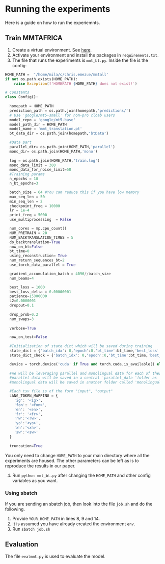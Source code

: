 # Running the experiments

Here is a guide on how to run the experiemnts. 

## Train MMTAFRICA

1. Create a virtual environment. See [here](https://docs.python.org/3/library/venv.html).
2. Activate your environment and install the packages in `requirements.txt`.
3. The file that runs the experiments is `mmt_bt.py`. Inside the file is the config:
  ```python
  HOME_PATH =  '/home/mila/c/chris.emezue/mmtall'
  if not os.path.exists(HOME_PATH):
      raise Exception(f'HOMEPATH {HOME_PATH} does not exist!')

  # Constants
  class Config():
      
    homepath = HOME_PATH
    prediction_path = os.path.join(homepath,'predictions/')
    # Use 'google/mt5-small' for non-pro cloab users
    model_repo = 'google/mt5-base'
    model_path_dir = HOME_PATH
    model_name = 'mmt_translation.pt'
    bt_data_dir = os.path.join(homepath,'btData')

    #Data part
    parallel_dir= os.path.join(HOME_PATH,'parallel')
    mono_dir= os.path.join(HOME_PATH,'mono')
    
    log = os.path.join(HOME_PATH,'train.log')
    mono_data_limit = 300
    mono_data_for_noise_limit=50
    #Training params
    n_epochs = 10
    n_bt_epochs=3

    batch_size = 64 #You can reduce this if you have low memory
    max_seq_len = 50
    min_seq_len = 2
    checkpoint_freq = 10000
    lr = 1e-4
    print_freq = 5000
    use_multiprocessing  = False

    num_cores = mp.cpu_count() 
    NUM_PRETRAIN = 20
    NUM_BACKTRANSLATION_TIMES = 5
    do_backtranslation=True
    now_on_bt=False
    bt_time=0
    using_reconstruction= True
    num_return_sequences_bt=2
    use_torch_data_parallel = True

    gradient_accumulation_batch = 4096//batch_size
    num_beams=4
  
    best_loss = 1000
    best_loss_delta = 0.00000001
    patience=15000000
    L2=0.0000001
    dropout=0.1
    
    drop_prob=0.2
    num_swaps=3
    
    verbose=True

    now_on_test=False
    
    #Initialization of state dict which will be saved during training
    state_dict = {'batch_idx': 0,'epoch':0,'bt_time':bt_time,'best_loss':best_loss}
    state_dict_check = {'batch_idx': 0,'epoch':0,'bt_time':bt_time,'best_loss':best_loss} #this is for tracing training after abrupt end!

    device = torch.device('cuda' if True and torch.cuda.is_available() else 'cpu')
      
    #We will be leveraging parallel and monolingual data for each of these languages.
    #parallel data will be saved in a central 'parallel_data 'folder as 'src'_'tg'_parallel.tsv 
    #monolingual data will be saved in another folder called 'monolingual_data' as 'lg'_mono.tsv

    #Each tsv file is of the form "input", "output"
    LANG_TOKEN_MAPPING = {
      'ig': '<ig>',
      'fon': '<fon>',
      'en': '<en>',
      'fr': '<fr>',
      'rw':'<rw>',
      'yo':'<yo>',
      'xh':'<xh>',
      'sw':'<sw>'
    }
    
    truncation=True
  ```

  You only need to change `HOME_PATH` to your main directory where all the experiments are housed.
  The other parameters can be left as is to reproduce the results in our paper.

4. Run `python mmt_bt.py` after changing the `HOME_PATH` and other config variables as you want.


### Using sbatch

If you are sending an sbatch job, then look into the file `job.sh` and do the following.
1. Provide `YOUR_HOME_PATH` in lines 8, 9 and 14.
2. It is assumed you have already created the environment `env`.   
3. Run `sbatch job.sh`



## Evaluation

The file `evalmmt.py` is used to evaluate the model.